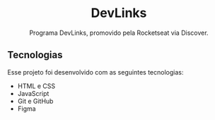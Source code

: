 <h1 align="center">DevLinks</h1>

<p align="center">
  Programa DevLinks, promovido pela Rocketseat via Discover.
</p>

## Tecnologias

Esse projeto foi desenvolvido com as seguintes tecnologias:

- HTML e CSS
- JavaScript
- Git e GitHub
- Figma
